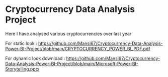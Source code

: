 # Cryptocurrency Data Analysis Project

Here I have analysed various cryptocurrencies over last year

For static look : https://github.com/Mansi67/Cryptocurrency-Data-Analysis-Power-BI-Project/blob/main/CRYPTOCURRENCY_POWER_BI_PDF.pdf

For dynamic look download : https://github.com/Mansi67/Cryptocurrency-Data-Analysis-Power-BI-Project/blob/main/Microsoft-Power-BI-Storytelling.pptx
